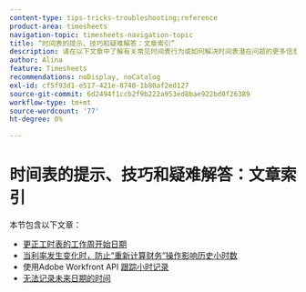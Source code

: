 ```yaml
---
content-type: tips-tricks-troubleshooting;reference
product-area: timesheets
navigation-topic: timesheets-navigation-topic
title: “时间表的提示、技巧和疑难解答：文章索引”
description: 请在以下文章中了解有关常见时间表行为或如何解决时间表潜在问题的更多信息。
author: Alina
feature: Timesheets
recommendations: noDisplay, noCatalog
exl-id: cf5f93d1-e517-421e-8740-1b80af2ed127
source-git-commit: 6d2494f1ccb2f9b222a953ed8bae922bd0f26389
workflow-type: tm+mt
source-wordcount: '77'
ht-degree: 0%

---
```


# 时间表的提示、技巧和疑难解答：文章索引

本节包含以下文章：

* [更正工时表的工作周开始日期](../../timesheets/tips-tricks-and-troubleshooting/correct-start-day-of-work-week.md)
* [当利率发生变化时，防止“重新计算财务”操作影响历史小时数](../../timesheets/tips-tricks-and-troubleshooting/prevent-recalculate-finance-action.md)
* 使用Adobe Workfront API [跟踪小时记录](../../timesheets/tips-tricks-and-troubleshooting/track-hour-records-with-wfapi.md)
* [无法记录未来日期的时间](../../timesheets/tips-tricks-and-troubleshooting/unable-to-log-time-future-dates.md)
